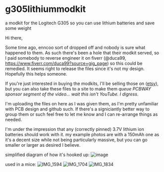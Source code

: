 # g305lithiummodkit
a modkit for the Logitech G305 so you can use lithium batteries and save some weight

Hi there,

Some time ago, enncoo sort of dropped off and nobody is sure what happened to them. As such there's been a hole that their modkit served, so I paid somebody to reverse engineer it on fiverr (@duca99, https://www.fiverr.com/duca99?source=gig_page) so this could be remedied. It seems right to release the files since it's not my design. Hopefully this helps someone.

If you're just interested in buying the modkits, I'll be selling those on ([etsy](https://www.etsy.com/listing/1678724984/logitech-g305-lithium-ion-battery-modkit)), but you can also take these files to a site to make them *queue PCBWAY sponsor segment of the video... wait this isn't YouTube. I digress*. 

I'm uploading the files on here as I was given them, as I'm pretty unfamiliar with PCB design and github such. If there's a signiciantly better way to group them or such feel free to let me know and I can re-arrange things as needed.

I'm under the impression that any (correctly pinned) 3.7V lithium ion batteries should work with it. my example photos are with a 150mAh one as it's a decent size while not being particularly massive, but you can go smaller or larger as desired I believe.

simplified diagram of how it's hooked up:
![image](https://github.com/zoroseerus/g305lithiummodkit/assets/68509716/34ed35d9-cfb4-42b8-bb77-698c1e646402)

used in a mice:
![IMG_1594](https://github.com/zoroseerus/g305lithiummodkit/assets/68509716/91fa3316-782e-44b6-a921-f9f2426644eb)
![IMG_1704](https://github.com/zoroseerus/g305lithiummodkit/assets/68509716/1ffb0298-84f5-4e74-9df4-a4a8de54491b)
![IMG_1834](https://github.com/zoroseerus/g305lithiummodkit/assets/68509716/daf2f4a1-e5d1-4a5c-a02a-e8b3240e573b)

